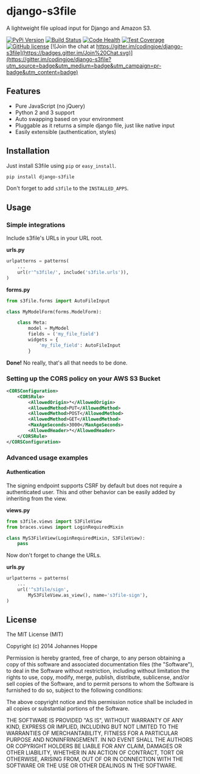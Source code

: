 # django-s3file


A lightweight file upload input for Django and Amazon S3.

[![PyPi Version](https://img.shields.io/pypi/v/django-s3file.svg)](https://pypi.python.org/pypi/django-s3file/)
[![Build Status](https://travis-ci.org/codingjoe/django-s3file.svg?branch=master)](https://travis-ci.org/codingjoe/django-s3file)
[![Code Health](https://landscape.io/github/codingjoe/django-s3file/master/landscape.svg?style=flat)](https://landscape.io/github/codingjoe/django-s3file/master)
[![Test Coverage](https://coveralls.io/repos/codingjoe/django-s3file/badge.svg?branch=master)](https://coveralls.io/r/codingjoe/django-s3file)
[![GitHub license](https://img.shields.io/badge/license-MIT-blue.svg)](https://raw.githubusercontent.com/codingjoe/django-s3file/master/LICENSE)
[![Join the chat at https://gitter.im/codingjoe/django-s3file](https://badges.gitter.im/Join%20Chat.svg)](https://gitter.im/codingjoe/django-s3file?utm_source=badge&utm_medium=badge&utm_campaign=pr-badge&utm_content=badge)


## Features

 - Pure JavaScript (no jQuery)
 - Python 2 and 3 support
 - Auto swapping based on your environment
 - Pluggable as it returns a simple django file, just like native input
 - Easily extensible (authentication, styles)


## Installation

Just install S3file using `pip` or `easy_install`.
```bash
pip install django-s3file
```
Don't forget to add `s3file` to the `INSTALLED_APPS`.


## Usage

### Simple integrations

Include s3file's URLs in your URL root.

**urls.py**
```python
urlpatterns = patterns(
    ...
    url(r'^s3file/', include('s3file.urls')),
)
```

**forms.py**
```python
from s3file.forms import AutoFileInput

class MyModelForm(forms.ModelForm):

    class Meta:
        model = MyModel
        fields = ('my_file_field')
        widgets = {
            'my_file_field': AutoFileInput
        }
```
**Done!** No really, that's all that needs to be done.


### Setting up the CORS policy on your AWS S3 Bucket

```xml
<CORSConfiguration>
    <CORSRule>
        <AllowedOrigin>*</AllowedOrigin>
        <AllowedMethod>PUT</AllowedMethod>
        <AllowedMethod>POST</AllowedMethod>
        <AllowedMethod>GET</AllowedMethod>
        <MaxAgeSeconds>3000</MaxAgeSeconds>
        <AllowedHeader>*</AllowedHeader>
    </CORSRule>
</CORSConfiguration>
```


### Advanced usage examples

#### Authentication
The signing endpoint supports CSRF by default but does not require a authenticated user.
This and other behavior can be easily added by inheriting from the view.

**views.py**
```python
from s3file.views import S3FileView
from braces.views import LoginRequiredMixin

class MyS3FileView(LoginRequiredMixin, S3FileView):
    pass
```

Now don't forget to change the URLs.

**urls.py**
```python
urlpatterns = patterns(
    ...
    url('^s3file/sign',
        MyS3FileView.as_view(), name='s3file-sign'),
)
```

## License

The MIT License (MIT)

Copyright (c) 2014 Johannes Hoppe

Permission is hereby granted, free of charge, to any person obtaining a copy
of this software and associated documentation files (the "Software"), to deal
in the Software without restriction, including without limitation the rights
to use, copy, modify, merge, publish, distribute, sublicense, and/or sell
copies of the Software, and to permit persons to whom the Software is
furnished to do so, subject to the following conditions:

The above copyright notice and this permission notice shall be included in all
copies or substantial portions of the Software.

THE SOFTWARE IS PROVIDED "AS IS", WITHOUT WARRANTY OF ANY KIND, EXPRESS OR
IMPLIED, INCLUDING BUT NOT LIMITED TO THE WARRANTIES OF MERCHANTABILITY,
FITNESS FOR A PARTICULAR PURPOSE AND NONINFRINGEMENT. IN NO EVENT SHALL THE
AUTHORS OR COPYRIGHT HOLDERS BE LIABLE FOR ANY CLAIM, DAMAGES OR OTHER
LIABILITY, WHETHER IN AN ACTION OF CONTRACT, TORT OR OTHERWISE, ARISING FROM,
OUT OF OR IN CONNECTION WITH THE SOFTWARE OR THE USE OR OTHER DEALINGS IN THE
SOFTWARE.
